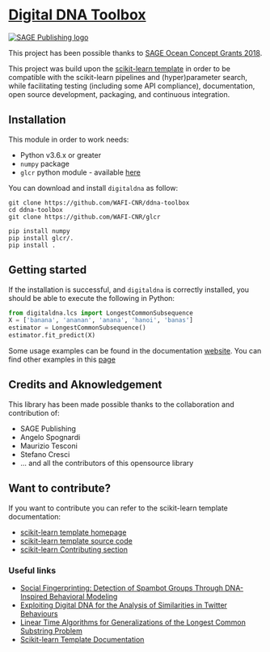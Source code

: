 # [Digital DNA Toolbox](https://ocean.sagepub.com/blog/2018/6/22/digital-dna-how-to-map-our-online-behavior?rq=DDNA)

<!--
[![Travis Status](https://travis-ci.org/scikit-learn-contrib/project-template.svg?branch=master)](https://travis-ci.org/scikit-learn-contrib/project-template)
[![Coveralls Status](https://coveralls.io/repos/scikit-learn-contrib/project-template/badge.svg?branch=master&service=github)](https://coveralls.io/r/scikit-learn-contrib/project-template)
[![CircleCI Status](https://circleci.com/gh/scikit-learn-contrib/project-template.svg?style=shield&circle-token=:circle-token)](https://circleci.com/gh/scikit-learn-contrib/project-template/tree/master)
-->

[![SAGE Publishing logo](https://uk.sagepub.com/sites/all/themes/sage_corp/logo.svg)](https://uk.sagepub.com/en-gb/eur/home)

This project has been possible thanks to [SAGE Ocean Concept Grants 2018](https://ocean.sagepub.com/concept-grants).

This project was build upon the [scikit-learn template](http://contrib.scikit-learn.org/project-template/) in order to be compatible with the scikit-learn pipelines and (hyper)parameter search, while facilitating testing (including some API compliance), documentation, open source development, packaging, and continuous integration.

## Installation

This module in order to work needs:
- Python v3.6.x or greater
- `numpy` package
- `glcr` python module - available [here](https://github.com/WAFI-CNR/glcr)


You can download and install `digitaldna` as follow:

```shell
git clone https://github.com/WAFI-CNR/ddna-toolbox
cd ddna-toolbox
git clone https://github.com/WAFI-CNR/glcr

pip install numpy 
pip install glcr/.
pip install .
```

## Getting started

If the installation is successful, and `digitaldna` is correctly installed,
you should be able to execute the following in Python:

```python
from digitaldna.lcs import LongestCommonSubsequence
X = ['banana', 'ananan', 'anana', 'hanoi', 'banas']
estimator = LongestCommonSubsequence()
estimator.fit_predict(X)
```

Some usage examples can be found in the documentation [website](https://wafi-cnr.github.io/ddna/stable/quick_start.html).
You can find other examples in this [page](examples/notebook/DigitalDNA_python_package.md)

## Credits and Aknowledgement

This library has been made possible thanks to the collaboration and contribution of:
- SAGE Publishing
- Angelo Spognardi
- Maurizio Tesconi
- Stefano Cresci
- ... and all the contributors of this opensource library

## Want to contribute?

If you want to contribute you can refer to the scikit-learn template documentation:

- [scikit-learn template homepage](http://contrib.scikit-learn.org/project-template/)
- [scikit-learn template source code](https://github.com/scikit-learn-contrib/project-template)
- [scikit-learn Contributing section](http://scikit-learn.org/stable/developers/contributing.html)

### Useful links

- [Social Fingerprinting: Detection of Spambot Groups Through DNA-Inspired Behavioral Modeling](https://ieeexplore.ieee.org/document/7876716)
- [Exploiting Digital DNA for the Analysis of Similarities in Twitter Behaviours](https://ieeexplore.ieee.org/document/8259831)
- [Linear Time Algorithms for Generalizations of the Longest Common Substring Problem](https://link.springer.com/article/10.1007/s00453-009-9369-1)
- [Scikit-learn Template Documentation](http://contrib.scikit-learn.org/project-template/)
